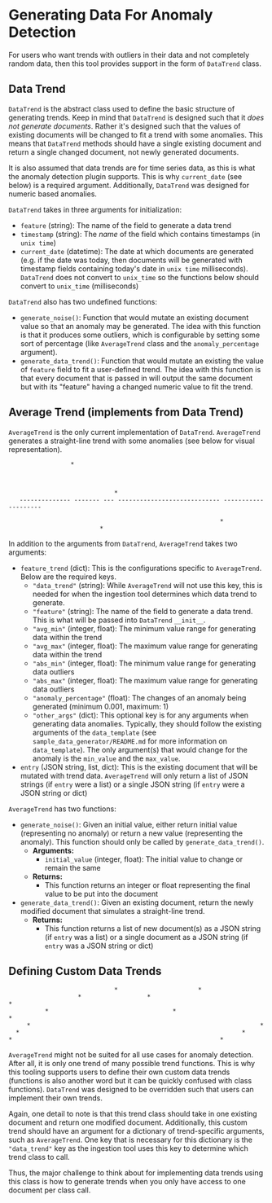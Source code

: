 # Generating Data For Anomaly Detection

For users who want trends with outliers in their data and not completely random data, then this tool provides support in the form of `DataTrend` class.

## Data Trend 

`DataTrend` is the abstract class used to define the basic structure of generating trends. Keep in mind that `DataTrend` is designed such that it *does not generate documents*. Rather it's designed such that the values of existing documents will be changed to fit a trend with some anomalies. This means that `DataTrend` methods should have a single existing document and return a single changed document, not newly generated documents. 

It is also assumed that data trends are for time series data, as this is what the anomaly detection plugin supports. This is why `current_date` (see below) is a required argument. Additionally, `DataTrend` was designed for numeric based anomalies.

`DataTrend` takes in three arguments for initialization:
- `feature` (string): The name of the field to generate a data trend
- `timestamp` (string): The *name* of the field which contains timestamps (in `unix time`)
- `current_date` (datetime): The date at which documents are generated (e.g. if the date was today, then documents will be generated with timestamp fields containing today's date in `unix time` milliseconds). `DataTrend` does not convert to `unix_time` so the functions below should convert to `unix_time` (milliseconds)

`DataTrend` also has two undefined functions:
- `generate_noise()`: Function that would mutate an existing document value so that an anomaly may be generated. The idea with this function is that it produces some outliers, which is configurable by setting some sort of percentage (like `AverageTrend` class and the `anomaly_percentage` argument).
- `generate_data_trend()`: Function that would mutate an existing the value of `feature` field to fit a user-defined trend. The idea with this function is that every document that is passed in will output the same document but with its "feature" having a changed numeric value to fit the trend.

## Average Trend (implements from Data Trend)

`AverageTrend` is the only current implementation of `DataTrend`. `AverageTrend` generates a straight-line trend with some anomalies (see below for visual representation).

```
                 *

                 

                             *
   -------------- ------- --- ---------------------------- --------------------

                                                          *
                         *
```

In addition to the arguments from `DataTrend`, `AverageTrend` takes two arguments:
- `feature_trend` (dict): This is the configurations specific to `AverageTrend`. Below are the required keys.
    - `"data_trend"` (string): While `AverageTrend` will not use this key, this is needed for when the ingestion tool determines which data trend to generate.
    - `"feature"` (string): The name of the field to generate a data trend. This is what will be passed into `DataTrend` `__init__`. 
    - `"avg_min"` (integer, float): The minimum value range for generating data within the trend
    - `"avg_max"` (integer, float): The maximum value range for generating data within the trend
    - `"abs_min"` (integer, float): The minimum value range for generating data outliers 
    - `"abs_max"` (integer, float): The maximum value range for generating data outliers
    - `"anomaly_percentage"` (float): The changes of an anomaly being generated (minimum 0.001, maximum: 1)
    - `"other_args"` (dict): This optional key is for any arguments when generating data anomalies. Typically, they should follow the existing arguments of the `data_template` (see `sample_data_generator/README.md` for more information on `data_template`). The only argument(s) that would change for the anomaly is the `min_value` and the `max_value`.
- `entry` (JSON string, list, dict): This is the existing document that will be mutated with trend data. `AverageTrend` will only return a list of JSON strings (if `entry` were a list) or a single JSON string (if `entry` were a JSON string or dict)

`AverageTrend` has two functions:
- `generate_noise()`: Given an initial value, either return initial value (representing no anomaly) or return a new value (representing the anomaly). This function should only be called by `generate_data_trend()`.
    - **Arguments:**
        - `initial_value` (integer, float): The initial value to change or remain the same
    - **Returns:**
        - This function returns an integer or float representing the final value to be put into the document
- `generate_data_trend()`: Given an existing document, return the newly modified document that simulates a straight-line trend.
    - **Returns:**
        - This function returns a list of new document(s) as a JSON string (if `entry` was a list) or a single document as a JSON string (if `entry` was a JSON string or dict)

## Defining Custom Data Trends

```
                             *                      *                            
                   *                  *                                     *
          *                                  *                          *
     *                                                               *
  *                                                             *
*                                                         *
```

`AverageTrend` might not be suited for all use cases for anomaly detection. After all, it is only one trend of many possible trend functions. This is why this tooling supports users to define their own custom data trends (functions is also another word but it can be quickly confused with class functions). `DataTrend` was designed to be overridden such that users can implement their own trends. 

Again, one detail to note is that this trend class should take in one existing document and return one modified document. Additionally, this custom trend should have an argument for a dictionary of trend-specific arguments, such as `AverageTrend`. One key that is necessary for this dictionary is the `"data_trend"` key as the ingestion tool uses this key to determine which trend class to call.

Thus, the major challenge to think about for implementing data trends using this class is how to generate trends when you only have access to one document per class call. 